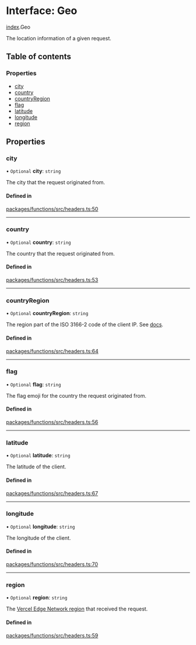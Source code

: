 # Interface: Geo

[index](../modules/index.md).Geo

The location information of a given request.

## Table of contents

### Properties

- [city](index.Geo.md#city)
- [country](index.Geo.md#country)
- [countryRegion](index.Geo.md#countryregion)
- [flag](index.Geo.md#flag)
- [latitude](index.Geo.md#latitude)
- [longitude](index.Geo.md#longitude)
- [region](index.Geo.md#region)

## Properties

### city

• `Optional` **city**: `string`

The city that the request originated from.

#### Defined in

[packages/functions/src/headers.ts:50](https://github.com/khulnasoft/devkit/blob/main/packages/functions/src/headers.ts#L50)

---

### country

• `Optional` **country**: `string`

The country that the request originated from.

#### Defined in

[packages/functions/src/headers.ts:53](https://github.com/khulnasoft/devkit/blob/main/packages/functions/src/headers.ts#L53)

---

### countryRegion

• `Optional` **countryRegion**: `string`

The region part of the ISO 3166-2 code of the client IP.
See [docs](https://vercel.com/docs/concepts/edge-network/headers#x-vercel-ip-country-region).

#### Defined in

[packages/functions/src/headers.ts:64](https://github.com/khulnasoft/devkit/blob/main/packages/functions/src/headers.ts#L64)

---

### flag

• `Optional` **flag**: `string`

The flag emoji for the country the request originated from.

#### Defined in

[packages/functions/src/headers.ts:56](https://github.com/khulnasoft/devkit/blob/main/packages/functions/src/headers.ts#L56)

---

### latitude

• `Optional` **latitude**: `string`

The latitude of the client.

#### Defined in

[packages/functions/src/headers.ts:67](https://github.com/khulnasoft/devkit/blob/main/packages/functions/src/headers.ts#L67)

---

### longitude

• `Optional` **longitude**: `string`

The longitude of the client.

#### Defined in

[packages/functions/src/headers.ts:70](https://github.com/khulnasoft/devkit/blob/main/packages/functions/src/headers.ts#L70)

---

### region

• `Optional` **region**: `string`

The [Vercel Edge Network region](https://vercel.com/docs/concepts/edge-network/regions) that received the request.

#### Defined in

[packages/functions/src/headers.ts:59](https://github.com/khulnasoft/devkit/blob/main/packages/functions/src/headers.ts#L59)
